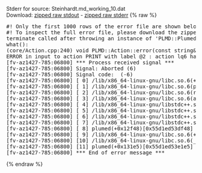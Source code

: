 Stderr for source:  Steinhardt.md_working_10.dat   
Download: [zipped raw stdout](Steinhardt.md_working_10.dat.plumed.stdout.txt.zip) - [zipped raw stderr](Steinhardt.md_working_10.dat.plumed.stderr.txt.zip) 
{% raw %}
<pre>
#! Only the first 1000 rows of the error file are shown below
#! To inspect the full error file, please download the zipped raw stderr file above
terminate called after throwing an instance of 'PLMD::Plumed::ExceptionError'
what():
(core/Action.cpp:240) void PLMD::Action::error(const string&) const
ERROR in input to action PRINT with label @2 : action lq6 has no component named lq6 (hint! the components in this actions are: )
[fv-az1427-785:06800] *** Process received signal ***
[fv-az1427-785:06800] Signal: Aborted (6)
[fv-az1427-785:06800] Signal code:  (-6)
[fv-az1427-785:06800] [ 0] /lib/x86_64-linux-gnu/libc.so.6(+0x42520)[0x7f2569a42520]
[fv-az1427-785:06800] [ 1] /lib/x86_64-linux-gnu/libc.so.6(pthread_kill+0x12c)[0x7f2569a969fc]
[fv-az1427-785:06800] [ 2] /lib/x86_64-linux-gnu/libc.so.6(raise+0x16)[0x7f2569a42476]
[fv-az1427-785:06800] [ 3] /lib/x86_64-linux-gnu/libc.so.6(abort+0xd3)[0x7f2569a287f3]
[fv-az1427-785:06800] [ 4] /lib/x86_64-linux-gnu/libstdc++.so.6(+0xa2b9e)[0x7f2569ea2b9e]
[fv-az1427-785:06800] [ 5] /lib/x86_64-linux-gnu/libstdc++.so.6(+0xae20c)[0x7f2569eae20c]
[fv-az1427-785:06800] [ 6] /lib/x86_64-linux-gnu/libstdc++.so.6(+0xae277)[0x7f2569eae277]
[fv-az1427-785:06800] [ 7] /lib/x86_64-linux-gnu/libstdc++.so.6(__cxa_rethrow+0x4b)[0x7f2569eae52b]
[fv-az1427-785:06800] [ 8] plumed(+0x12f48)[0x55d1ed53df48]
[fv-az1427-785:06800] [ 9] /lib/x86_64-linux-gnu/libc.so.6(+0x29d90)[0x7f2569a29d90]
[fv-az1427-785:06800] [10] /lib/x86_64-linux-gnu/libc.so.6(__libc_start_main+0x80)[0x7f2569a29e40]
[fv-az1427-785:06800] [11] plumed(+0x131e5)[0x55d1ed53e1e5]
[fv-az1427-785:06800] *** End of error message ***
</pre>
{% endraw %}
